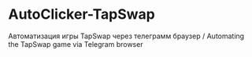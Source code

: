 # AutoClicker-TapSwap
Автоматизация игры TapSwap через телеграмм браузер / Automating the TapSwap game via Telegram browser
